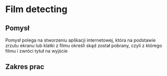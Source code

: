 Film detecting
=====================

Pomysł
----------------------------------

Pomysł polega na stworzeniu aplikacji internetowej, która na podstawie zrzutu ekranu lub klatki z filmu określi skąd został pobrany, czyli z którego filmu i zwróci tytuł na wyjście 

Zakres prac
----------------------------------

